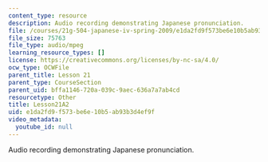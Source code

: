 ```yaml
---
content_type: resource
description: Audio recording demonstrating Japanese pronunciation.
file: /courses/21g-504-japanese-iv-spring-2009/e1da2fd9f573be6e10b5ab93b3d4ef9f_Lesson21A2.mp3
file_size: 75763
file_type: audio/mpeg
learning_resource_types: []
license: https://creativecommons.org/licenses/by-nc-sa/4.0/
ocw_type: OCWFile
parent_title: Lesson 21
parent_type: CourseSection
parent_uid: bffa1146-720a-039c-9aec-636a7a7ab4cd
resourcetype: Other
title: Lesson21A2
uid: e1da2fd9-f573-be6e-10b5-ab93b3d4ef9f
video_metadata:
  youtube_id: null
---
```

Audio recording demonstrating Japanese pronunciation.